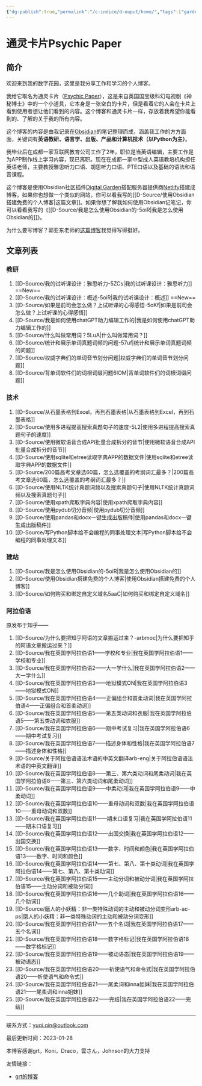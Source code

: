 ```yaml
---
{"dg-publish":true,"permalink":"/c-indice/d-ouput/home/","tags":["gardenEntry"]}
---
```


# 通灵卡片Psychic Paper
## 简介
欢迎来到我的数字花园，这里是我分享工作和学习的个人博客。

我给它取名为通灵卡片（[Psychic Paper](https://tardis.fandom.com/wiki/Psychic_paper)），这是来自英国国宝级科幻电视剧《神秘博士》中的一个小道具，它本身是一张空白的卡片，但是看着它的人会在卡片上看到使用者想让他们看到的内容。这个博客和通灵卡片一样，存放着我希望你能看到的、了解的关于我的所有内容。

这个博客的内容是由我记录在[Obsidian](https://obsidian.md)的笔记整理而成，涵盖我工作的方方面面，关键词有**英语教研、语言学、出版、产品和计算机技术（以Python为主）**。

我毕业后在成都一家互联网教育公司工作了2年，职位是当英语编辑，主要工作是为APP制作线上学习内容，现已离职。现在在成都一家中型成人英语教培机构担任英语老师，主要教授雅思听力口语、朗思听力口语、PTE口语以及基础的语法和语音课程。

这个博客是使用Obsidian社区插件[Digital Garden](https://github.com/obsidianMkdocs/obsidian-github-publisher)搭配服务器提供商[Netlify](https://app.netlify.com/teams/yuqiqin-a/overview)搭建成博客。如果你也想做一个类似的网站，你可以看我写的[[D-Source/使用Obsidian搭建免费的个人博客\|这篇文章]]。如果你想了解我如何使用Obsidian记笔记，你可以看看我写的《[[D-Source/我是怎么使用Obsidian的-5oiR\|我是怎么使用Obsidian的]]》。

为什么要写博客？郭亚东老师的[这篇博客](https://www.dannyguo.com/blog/why-i-blog)我觉得写得挺好。


## 文章列表
### 教研
1. [[D-Source/我的试听课设计：雅思听力-5ZCs\|我的试听课设计：雅思听力]] ==New==
2. [[D-Source/我的试听课设计：概述-5oiR\|我的试听课设计：概述]] ==New==
3. [[D-Source/如果是前司会怎么做？上试听课的心得感悟-5oKf\|如果是前司会怎么做？上试听课的心得感悟]] 
4. [[D-Source/我是如何使用chatGPT助力编辑工作的\|我是如何使用chatGPT助力编辑工作的]] 
5. [[D-Source/什么叫做常用词？5LuA\|什么叫做常用词？]] 
6. [[D-Source/统计和展示单词真题词频的问题-57uf\|统计和展示单词真题词频的问题]] 
7. [[D-Source/权威字典们的单词音节划分问题\|权威字典们的单词音节划分问题]]
8. [[D-Source/背单词软件们的词根词缀问题6IOM\|背单词软件们的词根词缀问题]]

### 技术
1. [[D-Source/从石墨表格到Excel，再到石墨表格\|从石墨表格到Excel，再到石墨表格]] 
2. [[D-Source/使用多进程提高搜索真题句子的速度-5L2\|使用多进程提高搜索真题句子的速度]]
3. [[D-Source/使用微软语音合成API批量合成拆分的音节\|使用微软语音合成API批量合成拆分的音节]] 
4. [[D-Source/使用sqlite和etree读取字典APP的数据文件\|使用sqlite和etree读取字典APP的数据文件]] 
5. [[D-Source/200篇高考文章选60篇，怎么选覆盖的考纲词汇最多？\|200篇高考文章选60篇，怎么选覆盖的考纲词汇最多？]]  
6. [[D-Source/使用NLTK统计真题词频以及搜索真题句子\|使用NLTK统计真题词频以及搜索真题句子]]
7. [[D-Source/使用xpath爬取字典内容\|使用xpath爬取字典内容]]
8. [[D-Source/使用pydub切分音频\|使用pydub切分音频]]
9. [[D-Source/使用pandas和docx一键生成出版稿件\|使用pandas和docx一键生成出版稿件]]
10. [[D-Source/写Python脚本给不会编程的同事处理文本\|写Python脚本给不会编程的同事处理文本]]

###  建站
1. [[D-Source/我是怎么使用Obsidian的-5oiR\|我是怎么使用Obsidian的]] 
2.  [[D-Source/使用Obsidian搭建免费的个人博客\|使用Obsidian搭建免费的个人博客]]
3. [[D-Source/如何购买和绑定自定义域名5aaC\|如何购买和绑定自定义域名]]

### 阿拉伯语
原发布于知乎——
1. [[D-Source/为什么要把知乎阿语的文章搬运过来？-arbmoc\|为什么要把知乎的阿语文章搬运过来？]]
2.  [[D-Source/我在英国学阿拉伯语1——学校和专业\|我在英国学阿拉伯语1——学校和专业]]
3. [[D-Source/我在英国学阿拉伯语2——大一学什么\|我在英国学阿拉伯语2——大一学什么]]
4. [[D-Source/我在英国学阿拉伯语3——地狱模式ON\|我在英国学阿拉伯语3——地狱模式ON]]
5. [[D-Source/我在英国学阿拉伯语4——正偏组合和首柔动词\|我在英国学阿拉伯语4——正偏组合和首柔动词]]
6. [[D-Source/我在英国学阿拉伯语5——第五类动词和衣服\|我在英国学阿拉伯语5——第五类动词和衣服]]
7. [[D-Source/我在英国学阿拉伯语6——期中考试复习\|我在英国学阿拉伯语6——期中考试复习]]
8. [[D-Source/我在英国学阿拉伯语7——描述身体和性格\|我在英国学阿拉伯语7——描述身体和性格]]
9. [[D-Source/关于阿拉伯语语法术语的中英文翻译arb-eng\|关于阿拉伯语语法术语的中英文翻译]]
10. [[D-Source/我在英国学阿拉伯语8——第三、第六类动词和尾柔动词\|我在英国学阿拉伯语8——第三、第六类动词和尾柔动词]]
11. [[D-Source/我在英国学阿拉伯语9——中柔动词\|我在英国学阿拉伯语9——中柔动词]]
12. [[D-Source/我在英国学阿拉伯语10——重母动词和双数\|我在英国学阿拉伯语10——重母动词和双数]]
13. [[D-Source/我在英国学阿拉伯语11——期末口语复习\|我在英国学阿拉伯语11——期末口语复习]]
14. [[D-Source/我在英国学阿拉伯语12——出国交换\|我在英国学阿拉伯语12——出国交换]]
15. [[D-Source/我在英国学阿拉伯语13——数字、时间和颜色\|我在英国学阿拉伯语13——数字、时间和颜色]]
16. [[D-Source/我在英国学阿拉伯语14——第七、第八、第十类动词\|我在英国学阿拉伯语14——第七、第八、第十类动词]]
17. [[D-Source/我在英国学阿拉伯语15——主动分词和被动分词\|我在英国学阿拉伯语15——主动分词和被动分词]]
18. [[D-Source/我在英国学阿拉伯语16——几个助词\|我在英国学阿拉伯语16——几个助词]]
19. [[D-Source/磨人的小妖精：非一类特殊动词的主动和被动分词变形arb-ac-ps\|磨人的小妖精：非一类特殊动词的主动和被动分词变形]]
20. [[D-Source/我在英国学阿拉伯语17——五个名词\|我在英国学阿拉伯语17——五个名词]]
21. [[D-Source/我在英国学阿拉伯语18——数字格标记\|我在英国学阿拉伯语18——数字格标记]]
22. [[D-Source/我在英国学阿拉伯语19——被动语态\|我在英国学阿拉伯语19——被动语态]]
23. [[D-Source/我在英国学阿拉伯语20——祈使语气和命令式\|我在英国学阿拉伯语20——祈使语气和命令式]]
24. [[D-Source/我在英国学阿拉伯语21——尾柔词和inna姐妹\|我在英国学阿拉伯语21——尾柔词和inna姐妹]]
25. [[D-Source/我在英国学阿拉伯语22——完结\|我在英国学阿拉伯语22——完结]]

---
联系方式：yuqi.qin@outlook.com

最后更新时间：2023-01-28

本博客感谢grt，Koni，Draco，雲さん，Johnson的大力支持

友情链接：
- [grt的博客](https://gaoryrt.com/)